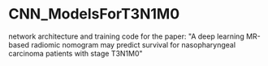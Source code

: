 # CNN_ModelsForT3N1M0
network architecture and training code for the paper: "A deep learning MR-based radiomic nomogram may predict survival for nasopharyngeal carcinoma patients with stage T3N1M0"

